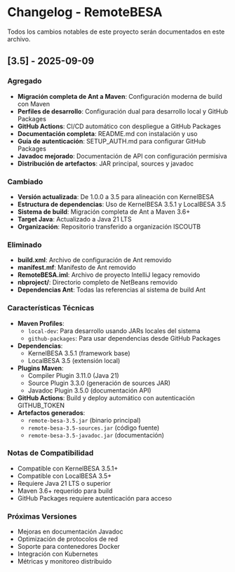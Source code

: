 # Changelog - RemoteBESA

Todos los cambios notables de este proyecto serán documentados en este archivo.

## [3.5] - 2025-09-09

### Agregado
- **Migración completa de Ant a Maven**: Configuración moderna de build con Maven
- **Perfiles de desarrollo**: Configuración dual para desarrollo local y GitHub Packages
- **GitHub Actions**: CI/CD automático con despliegue a GitHub Packages
- **Documentación completa**: README.md con instalación y uso
- **Guía de autenticación**: SETUP_AUTH.md para configurar GitHub Packages
- **Javadoc mejorado**: Documentación de API con configuración permisiva
- **Distribución de artefactos**: JAR principal, sources y javadoc

### Cambiado
- **Versión actualizada**: De 1.0.0 a 3.5 para alineación con KernelBESA
- **Estructura de dependencias**: Uso de KernelBESA 3.5.1 y LocalBESA 3.5
- **Sistema de build**: Migración completa de Ant a Maven 3.6+
- **Target Java**: Actualizado a Java 21 LTS
- **Organización**: Repositorio transferido a organización ISCOUTB

### Eliminado
- **build.xml**: Archivo de configuración de Ant removido
- **manifest.mf**: Manifesto de Ant removido
- **RemoteBESA.iml**: Archivo de proyecto IntelliJ legacy removido
- **nbproject/**: Directorio completo de NetBeans removido
- **Dependencias Ant**: Todas las referencias al sistema de build Ant

### Características Técnicas
- **Maven Profiles**: 
  - `local-dev`: Para desarrollo usando JARs locales del sistema
  - `github-packages`: Para usar dependencias desde GitHub Packages
- **Dependencias**:
  - KernelBESA 3.5.1 (framework base)
  - LocalBESA 3.5 (extensión local)
- **Plugins Maven**:
  - Compiler Plugin 3.11.0 (Java 21)
  - Source Plugin 3.3.0 (generación de sources JAR)
  - Javadoc Plugin 3.5.0 (documentación API)
- **GitHub Actions**: Build y deploy automático con autenticación GITHUB_TOKEN
- **Artefactos generados**:
  - `remote-besa-3.5.jar` (binario principal)
  - `remote-besa-3.5-sources.jar` (código fuente)
  - `remote-besa-3.5-javadoc.jar` (documentación)

### Notas de Compatibilidad
- Compatible con KernelBESA 3.5.1+
- Compatible con LocalBESA 3.5+
- Requiere Java 21 LTS o superior
- Maven 3.6+ requerido para build
- GitHub Packages requiere autenticación para acceso

### Próximas Versiones
- Mejoras en documentación Javadoc
- Optimización de protocolos de red
- Soporte para contenedores Docker
- Integración con Kubernetes
- Métricas y monitoreo distribuido
